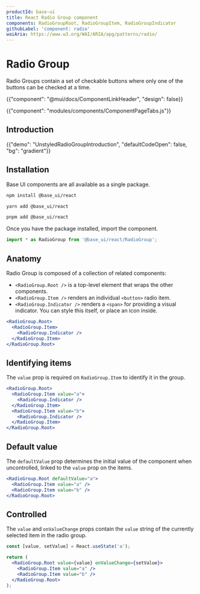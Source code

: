 ```yaml
---
productId: base-ui
title: React Radio Group component
components: RadioGroupRoot, RadioGroupItem, RadioGroupIndicator
githubLabel: 'component: radio'
waiAria: https://www.w3.org/WAI/ARIA/apg/patterns/radio/
---
```


# Radio Group

<p class="description">Radio Groups contain a set of checkable buttons where only one of the buttons can be checked at a time.</p>

{{"component": "@mui/docs/ComponentLinkHeader", "design": false}}

{{"component": "modules/components/ComponentPageTabs.js"}}

## Introduction

{{"demo": "UnstyledRadioGroupIntroduction", "defaultCodeOpen": false, "bg": "gradient"}}

## Installation

Base UI components are all available as a single package.

<codeblock storageKey="package-manager">

```bash npm
npm install @base_ui/react
```

```bash yarn
yarn add @base_ui/react
```

```bash pnpm
pnpm add @base_ui/react
```

</codeblock>

Once you have the package installed, import the component.

```ts
import * as RadioGroup from '@base_ui/react/RadioGroup';
```

## Anatomy

Radio Group is composed of a collection of related components:

- `<RadioGroup.Root />` is a top-level element that wraps the other components.
- `<RadioGroup.Item />` renders an individual `<button>` radio item.
- `<RadioGroup.Indicator />` renders a `<span>` for providing a visual indicator. You can style this itself, or place an icon inside.

```jsx
<RadioGroup.Root>
  <RadioGroup.Item>
    <RadioGroup.Indicator />
  </RadioGroup.Item>
</RadioGroup.Root>
```

## Identifying items

The `value` prop is required on `RadioGroup.Item` to identify it in the group.

```jsx
<RadioGroup.Root>
  <RadioGroup.Item value="a">
    <RadioGroup.Indicator />
  </RadioGroup.Item>
  <RadioGroup.Item value="b">
    <RadioGroup.Indicator />
  </RadioGroup.Item>
</RadioGroup.Root>
```

## Default value

The `defaultValue` prop determines the initial value of the component when uncontrolled, linked to the `value` prop on the items.

```jsx
<RadioGroup.Root defaultValue="a">
  <RadioGroup.Item value="a" />
  <RadioGroup.Item value="b" />
</RadioGroup.Root>
```

## Controlled

The `value` and `onValueChange` props contain the `value` string of the currently selected item in the radio group.

```jsx
const [value, setValue] = React.useState('a');

return (
  <RadioGroup.Root value={value} onValueChange={setValue}>
    <RadioGroup.Item value="a" />
    <RadioGroup.Item value="b" />
  </RadioGroup.Root>
);
```
